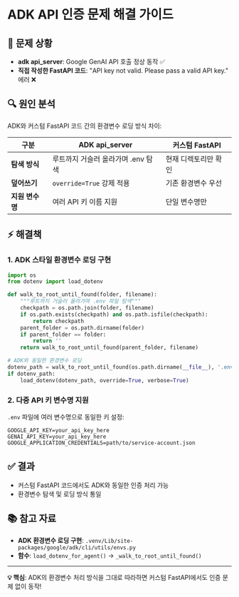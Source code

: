 # ADK API 인증 문제 해결 가이드

## 🚨 **문제 상황**
- **adk api_server**: Google GenAI API 호출 정상 동작 ✅
- **직접 작성한 FastAPI 코드**: "API key not valid. Please pass a valid API key." 에러 ❌

## 🔍 **원인 분석**
ADK와 커스텀 FastAPI 코드 간의 환경변수 로딩 방식 차이:

| 구분 | ADK api_server | 커스텀 FastAPI |
|------|----------------|----------------|
| **탐색 방식** | 루트까지 거슬러 올라가며 .env 탐색 | 현재 디렉토리만 확인 |
| **덮어쓰기** | `override=True` 강제 적용 | 기존 환경변수 우선 |
| **지원 변수명** | 여러 API 키 이름 지원 | 단일 변수명만 |

## ⚡ **해결책**

### 1. ADK 스타일 환경변수 로딩 구현
```python
import os
from dotenv import load_dotenv

def walk_to_root_until_found(folder, filename):
    """루트까지 거슬러 올라가며 .env 파일 탐색"""
    checkpath = os.path.join(folder, filename)
    if os.path.exists(checkpath) and os.path.isfile(checkpath):
        return checkpath
    parent_folder = os.path.dirname(folder)
    if parent_folder == folder:
        return ''
    return walk_to_root_until_found(parent_folder, filename)

# ADK와 동일한 환경변수 로딩
dotenv_path = walk_to_root_until_found(os.path.dirname(__file__), '.env')
if dotenv_path:
    load_dotenv(dotenv_path, override=True, verbose=True)
```

### 2. 다중 API 키 변수명 지원
`.env` 파일에 여러 변수명으로 동일한 키 설정:
```env
GOOGLE_API_KEY=your_api_key_here
GENAI_API_KEY=your_api_key_here
GOOGLE_APPLICATION_CREDENTIALS=path/to/service-account.json
```

## ✅ **결과**
- 커스텀 FastAPI 코드에서도 ADK와 동일한 인증 처리 가능
- 환경변수 탐색 및 로딩 방식 통일

## 📚 **참고 자료**
- **ADK 환경변수 로딩 구현**: `.venv/Lib/site-packages/google/adk/cli/utils/envs.py`
- **함수**: `load_dotenv_for_agent()` → `_walk_to_root_until_found()`

---
**💡 핵심**: ADK의 환경변수 처리 방식을 그대로 따라하면 커스텀 FastAPI에서도 인증 문제 없이 동작! 